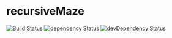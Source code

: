 # recursiveMaze

[![Build Status](https://travis-ci.org/nathanielinman/recursiveMaze.svg?branch=master)](https://travis-ci.org/nathanielinman/recursiveMaze) [![dependency Status](https://david-dm.org/nathanielinman/recursiveMaze/status.svg?style=flat)](https://david-dm.org/nathanielinman/recursiveMaze) [![devDependency Status](https://david-dm.org/nathanielinman/recursiveMaze/dev-status.svg?style=flat)](https://david-dm.org/nathanielinman/recursiveMaze#info=devDependencies)
